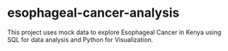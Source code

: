# esophageal-cancer-analysis
This project uses mock data to explore Esophageal Cancer in Kenya using SQL for data analysis and Python for Visualization. 
